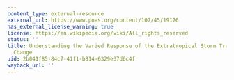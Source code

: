 ```yaml
---
content_type: external-resource
external_url: https://www.pnas.org/content/107/45/19176
has_external_license_warning: true
license: https://en.wikipedia.org/wiki/All_rights_reserved
status: ''
title: Understanding the Varied Response of the Extratropical Storm Tracks to Climate
  Change
uid: 2b041f85-84c7-41f1-b814-6329e37d6c4f
wayback_url: ''
---
```

